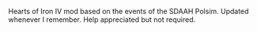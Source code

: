 Hearts of Iron IV mod based on the events of the SDAAH Polsim. Updated whenever I remember. Help appreciated but not required.
